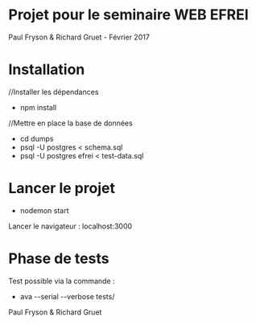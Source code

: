 # Projet pour le seminaire WEB EFREI

Paul Fryson & Richard Gruet - Février 2017

# Installation 

//Installer les dépendances
- npm install

//Mettre en place la base de données
- cd dumps
- psql -U postgres < schema.sql
- psql -U postgres efrei < test-data.sql

# Lancer le projet

- nodemon start

Lancer le navigateur : localhost:3000

# Phase de tests

Test possible via la commande :
- ava --serial --verbose tests/

Paul Fryson & Richard Gruet
